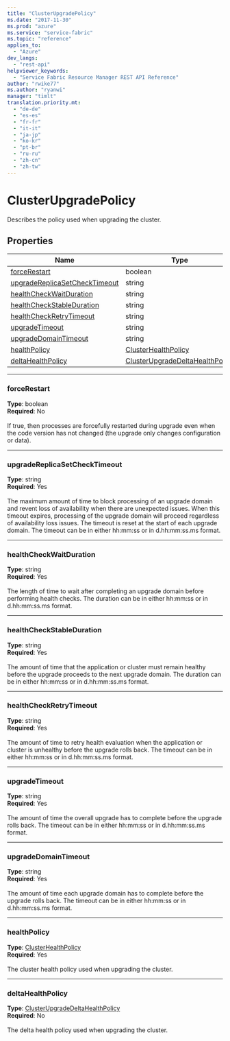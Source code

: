 ```yaml
---
title: "ClusterUpgradePolicy"
ms.date: "2017-11-30"
ms.prod: "azure"
ms.service: "service-fabric"
ms.topic: "reference"
applies_to: 
  - "Azure"
dev_langs: 
  - "rest-api"
helpviewer_keywords: 
  - "Service Fabric Resource Manager REST API Reference"
author: "rwike77"
ms.author: "ryanwi"
manager: "timlt"
translation.priority.mt: 
  - "de-de"
  - "es-es"
  - "fr-fr"
  - "it-it"
  - "ja-jp"
  - "ko-kr"
  - "pt-br"
  - "ru-ru"
  - "zh-cn"
  - "zh-tw"
---
```

# ClusterUpgradePolicy

Describes the policy used when upgrading the cluster.

## Properties
| Name | Type | Required |
| --- | --- | --- |
| [forceRestart](#forcerestart) | boolean | No |
| [upgradeReplicaSetCheckTimeout](#upgradereplicasetchecktimeout) | string | Yes |
| [healthCheckWaitDuration](#healthcheckwaitduration) | string | Yes |
| [healthCheckStableDuration](#healthcheckstableduration) | string | Yes |
| [healthCheckRetryTimeout](#healthcheckretrytimeout) | string | Yes |
| [upgradeTimeout](#upgradetimeout) | string | Yes |
| [upgradeDomainTimeout](#upgradedomaintimeout) | string | Yes |
| [healthPolicy](#healthpolicy) | [ClusterHealthPolicy](sfrp-2017-07-01-preview-model-clusterhealthpolicy.md) | Yes |
| [deltaHealthPolicy](#deltahealthpolicy) | [ClusterUpgradeDeltaHealthPolicy](sfrp-2017-07-01-preview-model-clusterupgradedeltahealthpolicy.md) | No |

____
### forceRestart
__Type__: boolean <br/>
__Required__: No<br/>
<br/>
If true, then processes are forcefully restarted during upgrade even when the code version has not changed (the upgrade only changes configuration or data).

____
### upgradeReplicaSetCheckTimeout
__Type__: string <br/>
__Required__: Yes<br/>
<br/>
The maximum amount of time to block processing of an upgrade domain and revent loss of availability when there are unexpected issues. When this timeout expires, processing of the upgrade domain will proceed regardless of availability loss issues. The timeout is reset at the start of each upgrade domain. The timeout can be in either hh:mm:ss or in d.hh:mm:ss.ms format.

____
### healthCheckWaitDuration
__Type__: string <br/>
__Required__: Yes<br/>
<br/>
The length of time to wait after completing an upgrade domain before performing health checks. The duration can be in either hh:mm:ss or in d.hh:mm:ss.ms format.

____
### healthCheckStableDuration
__Type__: string <br/>
__Required__: Yes<br/>
<br/>
The amount of time that the application or cluster must remain healthy before the upgrade proceeds to the next upgrade domain. The duration can be in either hh:mm:ss or in d.hh:mm:ss.ms format.

____
### healthCheckRetryTimeout
__Type__: string <br/>
__Required__: Yes<br/>
<br/>
The amount of time to retry health evaluation when the application or cluster is unhealthy before the upgrade rolls back. The timeout can be in either hh:mm:ss or in d.hh:mm:ss.ms format.

____
### upgradeTimeout
__Type__: string <br/>
__Required__: Yes<br/>
<br/>
The amount of time the overall upgrade has to complete before the upgrade rolls back. The timeout can be in either hh:mm:ss or in d.hh:mm:ss.ms format.

____
### upgradeDomainTimeout
__Type__: string <br/>
__Required__: Yes<br/>
<br/>
The amount of time each upgrade domain has to complete before the upgrade rolls back. The timeout can be in either hh:mm:ss or in d.hh:mm:ss.ms format.

____
### healthPolicy
__Type__: [ClusterHealthPolicy](sfrp-2017-07-01-preview-model-clusterhealthpolicy.md) <br/>
__Required__: Yes<br/>
<br/>
The cluster health policy used when upgrading the cluster.

____
### deltaHealthPolicy
__Type__: [ClusterUpgradeDeltaHealthPolicy](sfrp-2017-07-01-preview-model-clusterupgradedeltahealthpolicy.md) <br/>
__Required__: No<br/>
<br/>
The delta health policy used when upgrading the cluster.
